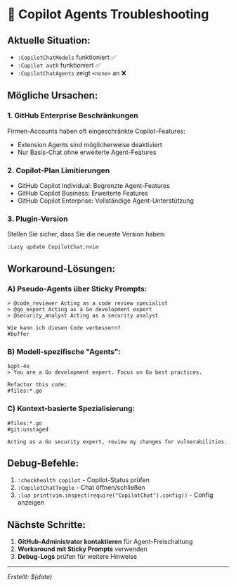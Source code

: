 # 🤖 Copilot Agents Troubleshooting

## Aktuelle Situation:
- `:CopilotChatModels` funktioniert ✅
- `:Copilot auth` funktioniert ✅  
- `:CopilotChatAgents` zeigt `<none>` an ❌

## Mögliche Ursachen:

### 1. **GitHub Enterprise Beschränkungen**
Firmen-Accounts haben oft eingeschränkte Copilot-Features:
- Extension Agents sind möglicherweise deaktiviert
- Nur Basis-Chat ohne erweiterte Agent-Features

### 2. **Copilot-Plan Limitierungen**
- GitHub Copilot Individual: Begrenzte Agent-Features
- GitHub Copilot Business: Erweiterte Features
- GitHub Copilot Enterprise: Vollständige Agent-Unterstützung

### 3. **Plugin-Version**
Stellen Sie sicher, dass Sie die neueste Version haben:
```
:Lazy update CopilotChat.nvim
```

## Workaround-Lösungen:

### A) **Pseudo-Agents über Sticky Prompts:**
```
> @code_reviewer Acting as a code review specialist
> @go_expert Acting as a Go development expert
> @security_analyst Acting as a security analyst

Wie kann ich diesen Code verbessern?
#buffer
```

### B) **Modell-spezifische "Agents":**
```
$gpt-4o
> You are a Go development expert. Focus on Go best practices.

Refactor this code:
#files:*.go
```

### C) **Kontext-basierte Spezialisierung:**
```
#files:*.go
#git:unstaged

Acting as a Go security expert, review my changes for vulnerabilities.
```

## Debug-Befehle:

1. `:checkhealth copilot` - Copilot-Status prüfen
2. `:CopilotChatToggle` - Chat öffnen/schließen
3. `:lua print(vim.inspect(require("CopilotChat").config))` - Config anzeigen

## Nächste Schritte:

1. **GitHub-Administrator kontaktieren** für Agent-Freischaltung
2. **Workaround mit Sticky Prompts** verwenden
3. **Debug-Logs** prüfen für weitere Hinweise

---

*Erstellt: $(date)*

